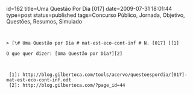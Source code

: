 id=162
title=Uma Questão Por Dia [017] 
date=2009-07-31 18:01:44
type=post
status=published
tags=Concurso Público, Jornada, Objetivo, Questões, Resumos, Simulado
~~~~~~


> [\# Uma Questão por Dia # mat-est-eco-cont-inf # N. [017] ][1]

O que quer dizer: [Uma Questão por Dia?][2]



 [1]: http://blog.gilbertoca.com/tools/acervo/questoespordia/[017]-mat-est-eco-cont-inf.odt
 [2]: http://blog.gilbertoca.com/?page_id=44